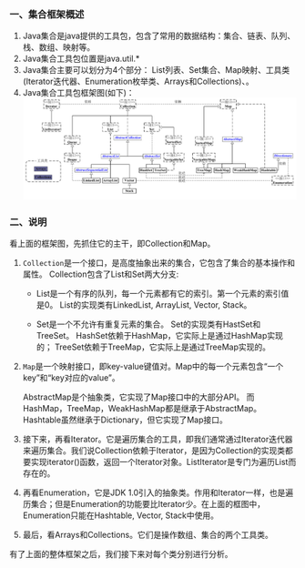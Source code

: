 ### 一、集合框架概述
1. Java集合是java提供的工具包，包含了常用的数据结构：集合、链表、队列、栈、数组、映射等。
2. Java集合工具包位置是java.util.*
3. Java集合主要可以划分为4个部分：
List列表、Set集合、Map映射、工具类(Iterator迭代器、Enumeration枚举类、Arrays和Collections)、。
4. Java集合工具包框架图(如下)：
![alt](../../pic/1.jpg)

### 二、说明
看上面的框架图，先抓住它的主干，即Collection和Map。

1. `Collection`是一个接口，是高度抽象出来的集合，它包含了集合的基本操作和属性。
       Collection包含了List和Set两大分支:
    *    List是一个有序的队列，每一个元素都有它的索引。第一个元素的索引值是0。
          List的实现类有LinkedList, ArrayList, Vector, Stack。

    *   Set是一个不允许有重复元素的集合。
          Set的实现类有HastSet和TreeSet。
          HashSet依赖于HashMap，它实际上是通过HashMap实现的；
          TreeSet依赖于TreeMap，它实际上是通过TreeMap实现的。

2. `Map`是一个映射接口，即key-value键值对。Map中的每一个元素包含“一个key”和“key对应的value”。

   AbstractMap是个抽象类，它实现了Map接口中的大部分API。
   而HashMap，TreeMap，WeakHashMap都是继承于AbstractMap。
   Hashtable虽然继承于Dictionary，但它实现了Map接口。

3. 接下来，再看Iterator。它是遍历集合的工具，即我们通常通过Iterator迭代器来遍历集合。我们说Collection依赖于Iterator，是因为Collection的实现类都要实现iterator()函数，返回一个Iterator对象。ListIterator是专门为遍历List而存在的。

4. 再看Enumeration，它是JDK 1.0引入的抽象类。作用和Iterator一样，也是遍历集合；但是Enumeration的功能要比Iterator少。在上面的框图中，Enumeration只能在Hashtable, Vector, Stack中使用。

5. 最后，看Arrays和Collections。它们是操作数组、集合的两个工具类。

有了上面的整体框架之后，我们接下来对每个类分别进行分析。